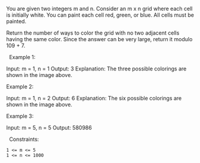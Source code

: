 You are given two integers m and n. Consider an m x n grid where each cell is initially white. You can paint each cell red, green, or blue. All cells must be painted.

Return the number of ways to color the grid with no two adjacent cells having the same color. Since the answer can be very large, return it modulo 109 + 7.

 
Example 1:

Input: m = 1, n = 1
Output: 3
Explanation: The three possible colorings are shown in the image above.


Example 2:

Input: m = 1, n = 2
Output: 6
Explanation: The six possible colorings are shown in the image above.


Example 3:

Input: m = 5, n = 5
Output: 580986


 
Constraints:


	1 <= m <= 5
	1 <= n <= 1000

